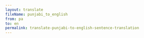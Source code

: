 ```yaml
--- 
layout: translate 
fileName: punjabi_to_english
from: pa
to: en 
permalink: translate-punjabi-to-english-sentence-translation
---
```

